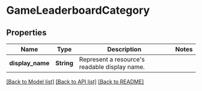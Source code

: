 # GameLeaderboardCategory

## Properties

Name | Type | Description | Notes
------------ | ------------- | ------------- | -------------
**display_name** | **String** | Represent a resource's readable display name. | 

[[Back to Model list]](../README.md#documentation-for-models) [[Back to API list]](../README.md#documentation-for-api-endpoints) [[Back to README]](../README.md)


